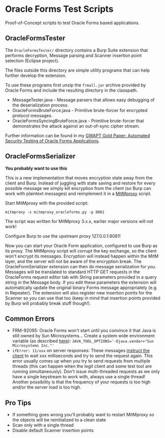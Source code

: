 Oracle Forms Test Scripts
=========================

Proof-of-Concept scripts to test Oracle Forms based applications.

OracleFormsTester
-----------------

The `OracleFormsTester/` directory contains a Burp Suite extension that performs decryption, Message parsing and Scanner insertion point selection (Eclipse project).

The files outside this directory are simple utility programs that can help further develop the extension.

To use these programs first unzip the `frmall.jar` archive provided by Oracle Forms and include the resulting directory in the classpath.

* MessageTester.java - Message parsers that allows easy debugging of the deserialization process.
* OracleFormsBruteForce.java - Primitive brute-forcer for encrypted protocol messages.
* OracleFormsSyncingBruteForce.java - Primitive brute-forcer that demonstrates the attack against an out-of-sync cipher stream. 

Further information can be found in my [GWAPT Gold Paper: Automated Security Testing of Oracle Forms Applications](https://www.sans.org/reading-room/whitepapers/testing/automated-security-testing-oracle-forms-applications-35970).

OracleFormsSerializer
---------------------

**You probably want to use this**

This is a new implementation that moves encryption state away from the client and Burp. Instead of juggling with state saving and restore for every possible message we simply kill encryption from the client (so Burp can work with plaintext messages) and reimplement it in a [MitMproxy](https://github.com/mitmproxy/mitmproxy) script.

Start MitMproxy with the provided script:
```
mitmproxy -s mitmproxy_oracleforms.py -p 8081
```

The script was written for MitMproxy 3.x.x, earlier major versions will not work!

Configure Burp to use the upstream proxy 127.0.0.1:8081! 

Now you can start your Oracle Form application, configured to use Burp as its proxy. The MitMproxy script will corrupt the key exchange, so the client won't encrypt its messages. Encryption will instead happen within the MitM layer, and the server will not be aware of the encryption break.
The OracleFormSerializer extension can then do message serialization for you. Messages will be translated to standard HTTP GET requests in the OracleForms request editor tab with String parameters provided in a query string in the Message body. If you edit these parameters the extension will automatically update the original binary Forms message appropriately (e.g. in Repeater). The extension will also register new insertion points for the Scanner so you can use that too (keep in mind that insertion points provided by Burp will probably break stuff though!).

Common Errors
-------------

* FRM-92095: Oracle Forms won't start until you convince it that Java is still owned by Sun Microsystems... Create a system wide environment variable (as described [here](https://blogs.oracle.com/ptian/solution-for-error-frm-92095:-oracle-jnitiator-version-too-low)): `JAVA_TOOL_OPTIONS='-Djava.vendor="Sun Microsystems Inc."'`
* `ifError: 11/xxx` on server responses: These messages [instruct the client](https://community.oracle.com/docs/DOC-893120) to wait xxx milliseconds and try to send the request again. This error usually comes up when you try to send requests from multiple threads (this can happen when the legit client and some test tool are running simultaneously). Don't issue multi-threaded requests as we only have a single keystream to work with, always use a single thread! Another possibility is that the frequency of your requests is too high and/or the server load is too high.

Pro Tips
--------

* If something goes wrong you'll probably want to restart MitMproxy so the objects will be reinitialized to a clean state
* Scan only with a single thread
* Disable default Scanner insertion points
